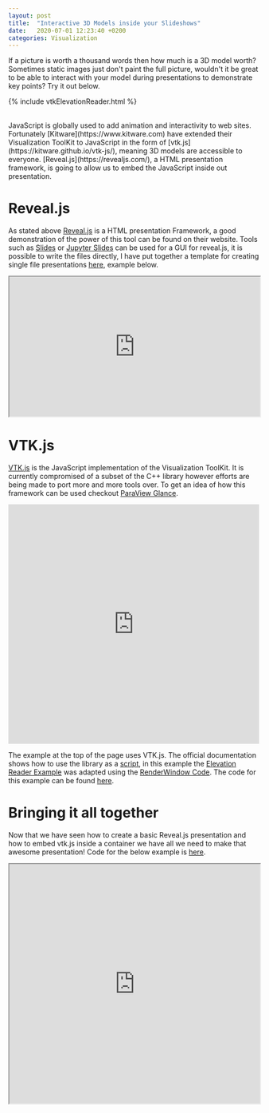 ```yaml
---
layout: post
title:  "Interactive 3D Models inside your Slideshows"
date:   2020-07-01 12:23:40 +0200
categories: Visualization
---
```


If a picture is worth a thousand words then how much is a 3D model worth? Sometimes static images just don't paint the full picture, wouldn't it be great to be able to interact with your model during presentations to demonstrate key points? Try it out below.

{% include vtkElevationReader.html %}

<br>
JavaScript is globally used to add animation and interactivity to web sites. Fortunately [Kitware](https://www.kitware.com) have extended their Visualization ToolKit to JavaScript in the form of [vtk.js](https://kitware.github.io/vtk-js/), meaning 3D models are accessible to everyone. [Reveal.js](https://revealjs.com/), a HTML presentation framework, is going to allow us to embed the JavaScript inside out presentation.

# Reveal.js

As stated above [Reveal.js](https://revealjs.com/) is a HTML presentation Framework, a good demonstration of the power of this tool can be found on their website. Tools such as [Slides](https://slides.com) or [Jupyter Slides](https://jupyterlab.readthedocs.io/en/stable/user/export.html#reveal-js-slides) can be used for a GUI for reveal.js, it is possible to write the files directly, I have put together a template for creating single file presentations [here](https://github.com/WesleyTheGeolien/revealjs_single_file/blob/master/index.html), example below.

<iframe
    src="https://wesleythegeolien.github.io/revealjs_single_file/index.html"
    width="100%"
    height="280">
</iframe>

# VTK.js
[VTK.js](https://kitware.github.io/vtk-js/) is the JavaScript implementation of the Visualization ToolKit. It  is currently compromised of a subset of the C++ library however efforts are being made to port more and more tools over. To get an idea of how this framework can be used checkout [ParaView Glance](https://kitware.github.io/paraview-glance/app/).

  <iframe
      src="https://kitware.github.io/paraview-glance/app/"
      width="100%"
      height="480"
      frameborder="0"> 
  </iframe>

The example at the top of the page uses VTK.js. The official documentation shows how to use the library as a [script](https://kitware.github.io/vtk-js/examples/SimpleCone.html), in this example the [Elevation Reader Example](https://kitware.github.io/vtk-js/examples/ElevationReader.html) was adapted using the [RenderWindow Code](https://kitware.github.io/vtk-js/examples/SimpleCone.html). The code for this example can be found [here](https://github.com/WesleyTheGeolien/random_raves/blob/master/_includes/vtkElevationReader.html).

# Bringing it all together

Now that we have seen how to create a basic Reveal.js presentation and how to embed vtk.js inside a container we have all we need to make that awesome presentation! Code for the below example is [here](https://github.com/WesleyTheGeolien/revealjs_single_file/blob/master/vtkjs_elevation_reader.html).

<iframe
    src="https://wesleythegeolien.github.io/revealjs_single_file/vtkjs_elevation_reader.html"
    width="100%"
    height="480"
>
</iframe>
